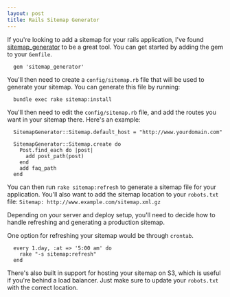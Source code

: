```yaml
---
layout: post
title: Rails Sitemap Generator
---
```

If you're looking to add a sitemap for your rails application, I've found
[sitemap_generator](https://github.com/kjvarga/sitemap_generator) to be a great
tool. You can get started by adding the gem to your `Gemfile`.

~~~
  gem 'sitemap_generator'
~~~

You'll then need to create a `config/sitemap.rb` file that will be used to
generate your sitemap. You can generate this file by running:

~~~
  bundle exec rake sitemap:install
~~~

You'll then need to edit the `config/sitemap.rb` file, and add the routes you
want in your sitemap there. Here's an example:

~~~
  SitemapGenerator::Sitemap.default_host = "http://www.yourdomain.com"

  SitemapGenerator::Sitemap.create do
    Post.find_each do |post|
      add post_path(post)
    end
    add faq_path
  end
~~~

You can then run `rake sitemap:refresh` to generate a sitemap file for your
application. You'll also want to add the sitemap location to your `robots.txt`
file: `Sitemap: http://www.example.com/sitemap.xml.gz`

Depending on your server and deploy setup, you'll need to decide how to handle
refreshing and generating a production sitemap.

One option for refreshing your sitemap would be through `crontab`.

~~~
  every 1.day, :at => '5:00 am' do
    rake "-s sitemap:refresh"
  end
~~~

There's also built in support for hosting your sitemap on S3, which is useful
if you're behind a load balancer. Just make sure to update your `robots.txt`
with the correct location.
